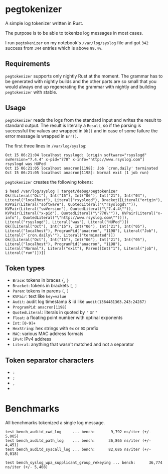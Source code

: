 # pegtokenizer

A simple log tokenizer written in Rust.

The purpose is to be able to tokenize log messages in most cases.

I run `pegtokenizer` on my notebook's `/var/log/syslog` file and got `342`
success from `344` entries which is above `99.4%`.

## Requirements

`pegtokenizer` supports only nightly Rust at the moment. The grammar has to be
generated with nightly builds and the other parts are so small that you would
always end up regenerating the grammar with nightly and building `pegtokenizer`
with stable.

## Usage

`pegtokenizer` reads the logs from the standard input and writes the result to
standard output.  The result is literally a `Result`, so if the parsing is
successful the values are wrapped in `Ok()` and in case of some failure the
error message is wrapped in `Err()`.

The first three lines in `/var/log/syslog`:

```
Oct 15 06:21:04 localhost rsyslogd: [origin software="rsyslogd" swVersion="7.4.4" x-pid="770" x-info="http://www.rsyslog.com"] rsyslogd was HUPed
Oct 15 06:21:05 localhost anacron[1198]: Job `cron.daily' terminated
Oct 15 06:21:05 localhost anacron[1198]: Normal exit (1 job run)
```

`pegtokenizer` creates the following tokens:

```
$ head /var/log/syslog | target/debug/pegtokenizer
Ok([Literal("Oct"), Int("15"), Int("06"), Int("21"), Int("04"), Literal("localhost"), Literal("rsyslogd"), Bracket([Literal("origin"), KVPair(Literal("software"), QuotedLiteral("\"rsyslogd\"")), KVPair(Literal("swVersion"), QuotedLiteral("\"7.4.4\"")), KVPair(Literal("x-pid"), QuotedLiteral("\"770\"")), KVPair(Literal("x-info"), QuotedLiteral("\"http://www.rsyslog.com\""))]), Literal("rsyslogd"), Literal("was"), Literal("HUPed")])
Ok([Literal("Oct"), Int("15"), Int("06"), Int("21"), Int("05"), Literal("localhost"), ProgramPid("anacron", "1198"), Literal("Job"), Literal("`cron.daily\'"), Literal("terminated")])
Ok([Literal("Oct"), Int("15"), Int("06"), Int("21"), Int("05"), Literal("localhost"), ProgramPid("anacron", "1198"), Literal("Normal"), Literal("exit"), Paren([Int("1"), Literal("job"), Literal("run")])])
```

## Token types
* `Brace`: tokens in braces `{`, `}`
* `Bracket`: tokens in brackets `[`, `]`
* `Paren`:  tokens in parens `(`, `)`
* `KVPair`: text like `key=value`
* `Audit`: audit log timestamp & id like `audit(1364481363.243:24287)`
* `ProgramPid`: `anacron[1198]`
* `QuotedLiteral`: literals in  quoted by `'` or `"`
* `Float`: a floating point number with optinal exponents
* `Int`: `[0-9]+`
* `HexString`: hex strings with `0x` or `0X` prefix
* `MAC`: various MAC address formats
* `IPv4`: IPv4 address
* `Literal`: anything that wasn't matched and not a separator

## Token separator characters
* `:`
* `;`
* `,`
* ` `

# Benchmarks
All benchmarks tokenized a single log message.

```
test bench_auditd_cwd_log     ... bench:       9,792 ns/iter (+/- 5,005)
test bench_auditd_path_log    ... bench:      36,865 ns/iter (+/- 4,451)
test bench_auditd_syscall_log ... bench:      82,686 ns/iter (+/- 8,018)
```

```
test bench_syslog_wpa_supplicant_group_rekeying ... bench:      36,774 ns/iter (+/- 5,408)
```
